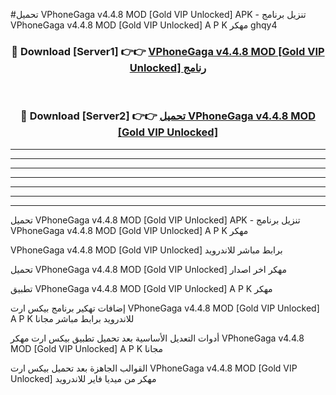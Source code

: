 #تحميل VPhoneGaga v4.4.8 MOD [Gold VIP Unlocked]  APK - تنزيل برنامج VPhoneGaga v4.4.8 MOD [Gold VIP Unlocked]  A P K مهكر ghqy4 



<div align="center">
<h3>🔴 Download [Server1] 👉👉 <a href="https://apkdownload10.web.app/?title=VPhoneGaga v4.4.8 MOD [Gold VIP Unlocked] ">VPhoneGaga v4.4.8 MOD [Gold VIP Unlocked]  رنامج</a></h3><br>

<h3>🔴 Download [Server2] 👉👉 <a href="https://apkdownload10.web.app/?title=VPhoneGaga v4.4.8 MOD [Gold VIP Unlocked] ">تحميل VPhoneGaga v4.4.8 MOD [Gold VIP Unlocked]  </a></h3>
</div>


----------------------------------------------------------

----------------------------------------------------------

----------------------------------------------------------

----------------------------------------------------------

----------------------------------------------------------

----------------------------------------------------------

----------------------------------------------------------

تحميل VPhoneGaga v4.4.8 MOD [Gold VIP Unlocked]  APK - تنزيل برنامج VPhoneGaga v4.4.8 MOD [Gold VIP Unlocked]  A P K مهكر

VPhoneGaga v4.4.8 MOD [Gold VIP Unlocked]  برابط مباشر للاندرويد

تحميل VPhoneGaga v4.4.8 MOD [Gold VIP Unlocked]  مهكر اخر اصدار

تطبيق VPhoneGaga v4.4.8 MOD [Gold VIP Unlocked]  A P K مهكر

إضافات تهكير برنامج بيكس ارت VPhoneGaga v4.4.8 MOD [Gold VIP Unlocked]  A P K للاندرويد برابط مباشر مجانا

أدوات التعديل الأساسية بعد تحميل تطبيق بيكس ارت مهكر VPhoneGaga v4.4.8 MOD [Gold VIP Unlocked]  A P K مجانا

القوالب الجاهزة بعد تحميل بيكس ارت VPhoneGaga v4.4.8 MOD [Gold VIP Unlocked]  مهكر من ميديا فاير للاندرويد


